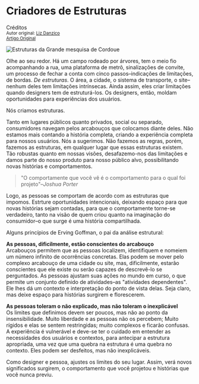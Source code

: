 Criadores de Estruturas
============================
Créditos<br/>
<small>Autor original: [Liz Danzico](http://bobulate.com/)<br/>[Artigo Original](http://52weeksofux.com/post/396763415/makers-of-frames)</small>

![Estruturas da Grande mesquisa de Cordoue](http://media.tumblr.com/tumblr_ky1f6mnpE31qz8ohs.png "Estruturas da Grande mesquisa de Cordoue")

Olhe ao seu redor. Há um campo rodeado por árvores, tem o meio fio acompanhando a rua, uma plataforma de metrô, sinalizações de convite, um processo de fechar a conta com cinco passos&ndash;indicações de limitações, de bordas. *De estruturas*. O área, a cidade, o sistema de transporte, o site&ndash;nenhum deles tem limitações intrínsecas. Ainda assim, eles criar limitações quando designers tem de estruturá-los. Os designers, então, moldam oportunidades para experiências dos usuários.

Nós criamos estruturas.

Tanto em lugares públicos quanto privados, social ou separado, consumidores navegam pelos arcabouços que colocamos diante deles. Não estamos mais contando a história completa, criando a experiência completa para nossos usuários. Nós a sugerimos. Não fazemos as regras, porém, fazemos as estruturas, em qualquer lugar que essas estruturas existem. Tão robustas quanto em nossas visões, desafazemo-nos das limitações e damos parte do nosso produto para nosso público alvo, possibilitando novas histórias e comportamentos.

> "O comportamente que você vê é o comportamento para o qual foi projeto"&ndash;*Joshua Porter*

Logo, as pessoas se comportam de acordo com as estruturas que impomos. Estrture oportunidades intencionais, deixando espaço para que novas histórias sejam contadas, para que o comportamente torne-se verdadeiro, tanto na visão de quem criou quanto na imaginação do consumidor&ndash;o que surge é uma história compartilhada.

Alguns princípios de Erving Goffman, o pai da análise estrutural:

**As pessoas, dificilmente, estão conscientes do arcabouço**<br/>Arcabouços permitem que as pessoas localizem, identifiquem e nomeiem um número infinito de ocorrências concretas. Elas podem se mover pelo complexo arcabouço de uma cidade ou site, mas, dificilmente, estarão conscientes que ele existe ou serão capazes de descrevê-lo se perguntados. As pessoas ajustam suas ações no mundo em curso, o que permite um conjunto definido de atividades&ndash;as "atividades dependentes". Ele lhes dá um contexto e interpretação do ponto de vista delas. Seja claro, mas deixe espaço para histórias surgirem e florescerem.

**As pessoas toleram o não explicado, mas não toleram o inexplicável**<br/>Os limites que definimos devem ser poucos, mas não ao ponto da insensibilidade. Muito liberdade e as pessoas não os percebem; Muito rígidos e elas se sentem restringidas; muito complexos e ficarão confusas. A experiência é vulnerável e deve-se ter o cuidado em entender as necessidades dos usuários e contextos, para antecipar a estrutura apropriada, uma vez que uma quebra na estrutura é uma quebra no contexto. Eles podem ser desfeitos, mas não inexplicáveis.

Como designer e pessoa, ajustes os limites do seu lugar. Assim, verá novos significados surgirem, o comportamento que você projetou e histórias que você nunca previu.
